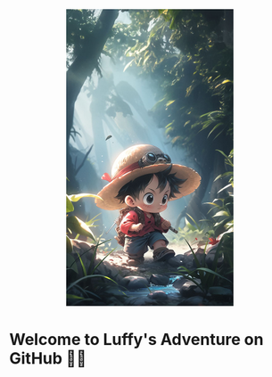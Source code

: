 <div align="center">
<img src="logo.jpeg" alt="Logo" width="300">
</div>

# Welcome to Luffy's Adventure on GitHub 🏴‍☠️
